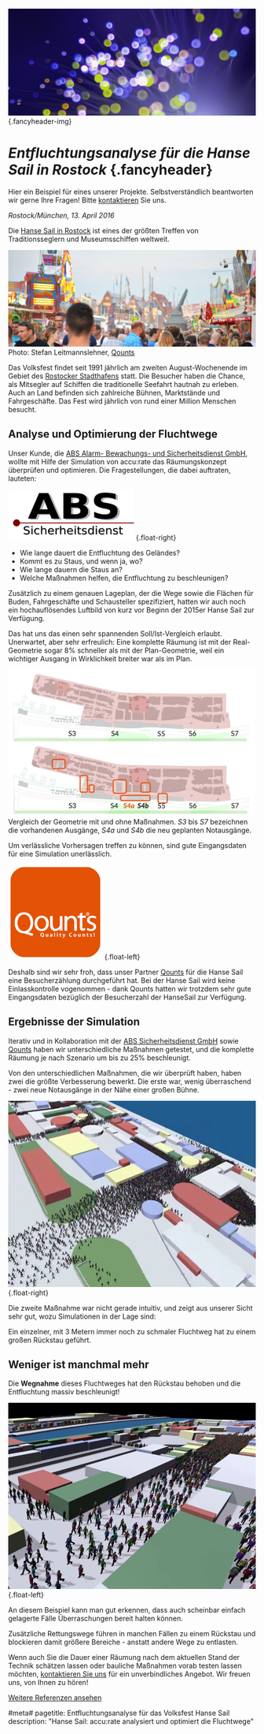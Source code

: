 ![](/img/accurate-bild-3.jpg) {.fancyheader-img}
# *Entfluchtungsanalyse für die Hanse Sail in Rostock* {.fancyheader}

Hier ein Beispiel für eines unserer Projekte.
Selbstverständlich beantworten wir gerne Ihre Fragen!
Bitte [kontaktieren](kontakt) Sie uns.

*Rostock/München, 13. April 2016*

Die [Hanse Sail in Rostock](http://www.hansesail.com/) ist eines der größten Treffen von Traditionsseglern und Museumsschiffen weltweit.

![Hanse sail](img/referenzen/hanse-sail-zaehlwert-dsc_0656.jpg)
Photo: Stefan Leitmannslehner, [Qounts](http://www.qounts.com/)

Das Volksfest findet seit 1991 jährlich am zweiten August-Wochenende im Gebiet des [Rostocker Stadthafens](https://de.wikipedia.org/wiki/Rostocker_Stadthafen) statt.
Die Besucher haben die Chance, als Mitsegler auf Schiffen die traditionelle Seefahrt hautnah zu erleben.
Auch an Land befinden sich zahlreiche Bühnen, Marktstände und Fahrgeschäfte.
Das Fest wird jährlich von rund einer Million Menschen besucht.


## Analyse und Optimierung der Fluchtwege

Unser Kunde, die [ABS Alarm- Bewachungs- und Sicherheitsdienst GmbH](http://www.abs-sicherheitsdienst.de/), wollte mit Hilfe der Simulation von accu:rate das Räumungskonzept überprüfen und optimieren. Die Fragestellungen, die dabei auftraten, lauteten:

[![ABS Sicherheitsdienst Logo](img/associates/abs-sicherheitsdienst.png)](http://www.abs-sicherheitsdienst.de/ "ABS Sicherheitsdienst GmbH") {.float-right}

* Wie lange dauert die Entfluchtung des Geländes?
* Kommt es zu Staus, und wenn ja, wo?
* Wie lange dauern die Staus an?
* Welche Maßnahmen helfen, die Entfluchtung zu beschleunigen?

Zusätzlich zu einem genauen Lageplan, der die Wege sowie die Flächen für Buden, Fahrgeschäfte und Schausteller spezifiziert, hatten wir auch noch ein hochauflösendes Luftbild von kurz vor Beginn der 2015er Hanse Sail zur Verfügung.

Das hat uns das einen sehr spannenden Soll/Ist-Vergleich erlaubt.
Unerwartet, aber sehr erfreulich: Eine komplette Räumung ist mit der Real-Geometrie sogar 8% schneller als mit der Plan-Geometrie, weil ein wichtiger Ausgang in Wirklichkeit breiter war als im Plan.

[![Simulation basierend auf Luftbild: Mit und ohne Verbesserungen](/img/referenzen/hanse-istgeo-plangeo.png "Simulation basierend auf Luftbild: Mit und ohne Verbesserungen")](/img/referenzen/hanse-istgeo-plangeo.png)
Vergleich der Geometrie mit und ohne Maßnahmen. *S3* bis *S7* bezeichnen die vorhandenen Ausgänge, *S4a* und *S4b* die neu geplanten Notausgänge.

Um verlässliche Vorhersagen treffen zu können, sind gute Eingangsdaten für eine Simulation unerlässlich.

[![Qounts](img/associates/qounts.png)](http://www.qounts.com/ "Qounts") {.float-left}

Deshalb sind wir sehr froh, dass unser Partner [Qounts](http://www.qounts.com/) für die Hanse Sail eine Besucherzählung durchgeführt hat.
Bei der Hanse Sail wird keine Einlasskontrolle vogenommen - dank Qounts hatten wir trotzdem sehr gute Eingangsdaten bezüglich der Besucherzahl der HanseSail zur Verfügung.


## Ergebnisse der Simulation

Iterativ und in Kollaboration mit der [ABS Sicherheitsdienst GmbH](http://www.abs-sicherheitsdienst.de/) sowie [Qounts](http://www.qounts.com/) haben wir unterschiedliche Maßnahmen getestet, und die komplette Räumung je nach Szenario um bis zu 25% beschleunigt.

Von den unterschiedlichen Maßnahmen, die wir überprüft haben, haben zwei die größte Verbesserung bewerkt.
Die erste war, wenig überraschend - zwei neue Notausgänge in der Nähe einer großen Bühne.

[![Entfluchtung Hanse Sail von oben](/img/referenzen/hanse-schief-oben.jpg)](/img/referenzen/hanse-schief-oben.jpg) {.float-right}

Die zweite Maßnahme war nicht gerade intuitiv, und zeigt aus unserer Sicht sehr gut, wozu Simulationen in der Lage sind:

Ein einzelner, mit 3 Metern immer noch zu schmaler Fluchtweg hat zu einem großen Rückstau geführt. 

## Weniger ist manchmal mehr

Die **Wegnahme** dieses Fluchtweges hat den Rückstau behoben und die Entfluchtung massiv beschleunigt!

[![Entfluchtung Hanse Sail](/img/referenzen/hanse-30grad.jpg)](/img/referenzen/hanse-30grad.jpg) {.float-left}

An diesem Beispiel kann man gut erkennen, dass auch scheinbar einfach gelagerte Fälle Überraschungen bereit halten können.

Zusätzliche Rettungswege führen in manchen Fällen zu einem Rückstau und blockieren damit größere Bereiche - anstatt andere Wege zu entlasten.

Wenn auch Sie die Dauer einer Räumung nach dem aktuellen Stand der Technik schätzen lassen oder bauliche Maßnahmen vorab testen lassen möchten, [kontaktieren Sie uns](kontakt) für ein unverbindliches Angebot. Wir freuen uns, von Ihnen zu hören!

[Weitere Referenzen ansehen](referenzen)

#meta#
pagetitle: Entfluchtungsanalyse für das Volksfest Hanse Sail
description: "Hanse Sail: accu:rate analysiert und optimiert die Fluchtwege"
